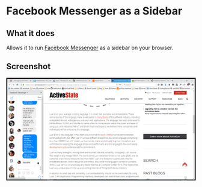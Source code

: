 # Facebook Messenger as a Sidebar

## What it does

Allows it to run [Facebook Messenger](https://messenger.com) as a sidebar on your browser.

## Screenshot

![screenshot](screenshot.png)